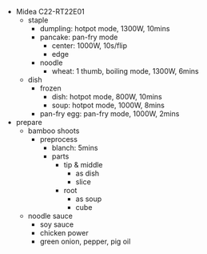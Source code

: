 - Midea C22-RT22E01
    - staple
        - dumpling: hotpot mode, 1300W, 10mins
        - pancake: pan-fry mode
            - center: 1000W, 10s/flip
            - edge
        - noodle
            - wheat: 1 thumb, boiling mode, 1300W, 6mins
    - dish 
        - frozen 
            - dish: hotpot mode, 800W, 10mins
            - soup: hotpot mode, 1000W, 8mins
        - pan-fry egg: pan-fry mode, 1000W, 2mins
- prepare
    - bamboo shoots
        - preprocess
            - blanch: 5mins
            - parts
                - tip & middle
                    - as dish
                    - slice
                - root
                    - as soup
                    - cube
    - noodle sauce
        - soy sauce
        - chicken power
        - green onion, pepper, pig oil

